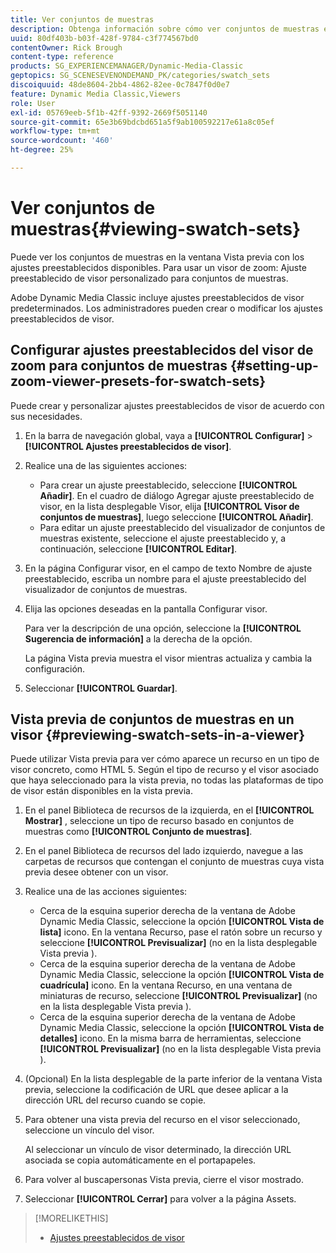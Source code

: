 ```yaml
---
title: Ver conjuntos de muestras
description: Obtenga información sobre cómo ver conjuntos de muestras en Adobe Dynamic Media Classic.
uuid: 80df403b-b03f-428f-9784-c3f774567bd0
contentOwner: Rick Brough
content-type: reference
products: SG_EXPERIENCEMANAGER/Dynamic-Media-Classic
geptopics: SG_SCENESEVENONDEMAND_PK/categories/swatch_sets
discoiquuid: 48de8604-2bb4-4862-82ee-0c7847f0d0e7
feature: Dynamic Media Classic,Viewers
role: User
exl-id: 05769eeb-5f1b-42ff-9392-2669f5051140
source-git-commit: 65e3b69bdcbd651a5f9ab100592217e61a8c05ef
workflow-type: tm+mt
source-wordcount: '460'
ht-degree: 25%

---
```


# Ver conjuntos de muestras{#viewing-swatch-sets}

Puede ver los conjuntos de muestras en la ventana Vista previa con los ajustes preestablecidos disponibles. Para usar un visor de zoom: Ajuste preestablecido de visor personalizado para conjuntos de muestras.

Adobe Dynamic Media Classic incluye ajustes preestablecidos de visor predeterminados. Los administradores pueden crear o modificar los ajustes preestablecidos de visor.

## Configurar ajustes preestablecidos del visor de zoom para conjuntos de muestras {#setting-up-zoom-viewer-presets-for-swatch-sets}

Puede crear y personalizar ajustes preestablecidos de visor de acuerdo con sus necesidades.

1. En la barra de navegación global, vaya a **[!UICONTROL Configurar]** > **[!UICONTROL Ajustes preestablecidos de visor]**.
1. Realice una de las siguientes acciones:

   * Para crear un ajuste preestablecido, seleccione **[!UICONTROL Añadir]**. En el cuadro de diálogo Agregar ajuste preestablecido de visor, en la lista desplegable Visor, elija **[!UICONTROL Visor de conjuntos de muestras]**, luego seleccione **[!UICONTROL Añadir]**.
   * Para editar un ajuste preestablecido del visualizador de conjuntos de muestras existente, seleccione el ajuste preestablecido y, a continuación, seleccione **[!UICONTROL Editar]**.

1. En la página Configurar visor, en el campo de texto Nombre de ajuste preestablecido, escriba un nombre para el ajuste preestablecido del visualizador de conjuntos de muestras.
1. Elija las opciones deseadas en la pantalla Configurar visor. 

   Para ver la descripción de una opción, seleccione la **[!UICONTROL Sugerencia de información]** a la derecha de la opción.

   La página Vista previa muestra el visor mientras actualiza y cambia la configuración.

1. Seleccionar **[!UICONTROL Guardar]**.

## Vista previa de conjuntos de muestras en un visor {#previewing-swatch-sets-in-a-viewer}

Puede utilizar Vista previa para ver cómo aparece un recurso en un tipo de visor concreto, como HTML 5. Según el tipo de recurso y el visor asociado que haya seleccionado para la vista previa, no todas las plataformas de tipo de visor están disponibles en la vista previa.

1. En el panel Biblioteca de recursos de la izquierda, en el **[!UICONTROL Mostrar]** , seleccione un tipo de recurso basado en conjuntos de muestras como **[!UICONTROL Conjunto de muestras]**.
1. En el panel Biblioteca de recursos del lado izquierdo, navegue a las carpetas de recursos que contengan el conjunto de muestras cuya vista previa desee obtener con un visor.
1. Realice una de las acciones siguientes:

   * Cerca de la esquina superior derecha de la ventana de Adobe Dynamic Media Classic, seleccione la opción **[!UICONTROL Vista de lista]** icono. En la ventana Recurso, pase el ratón sobre un recurso y seleccione **[!UICONTROL Previsualizar]** (no en la lista desplegable Vista previa ).
   * Cerca de la esquina superior derecha de la ventana de Adobe Dynamic Media Classic, seleccione la opción **[!UICONTROL Vista de cuadrícula]** icono. En la ventana Recurso, en una ventana de miniaturas de recurso, seleccione **[!UICONTROL Previsualizar]** (no en la lista desplegable Vista previa ).
   * Cerca de la esquina superior derecha de la ventana de Adobe Dynamic Media Classic, seleccione la opción **[!UICONTROL Vista de detalles]** icono. En la misma barra de herramientas, seleccione **[!UICONTROL Previsualizar]** (no en la lista desplegable Vista previa ).

1. (Opcional) En la lista desplegable de la parte inferior de la ventana Vista previa, seleccione la codificación de URL que desee aplicar a la dirección URL del recurso cuando se copie.
1. Para obtener una vista previa del recurso en el visor seleccionado, seleccione un vínculo del visor.

   Al seleccionar un vínculo de visor determinado, la dirección URL asociada se copia automáticamente en el portapapeles.

1. Para volver al buscapersonas Vista previa, cierre el visor mostrado.
1. Seleccionar **[!UICONTROL Cerrar]** para volver a la página Assets.

>[!MORELIKETHIS]
>
>* [Ajustes preestablecidos de visor](application-setup.md#viewer_presets)

